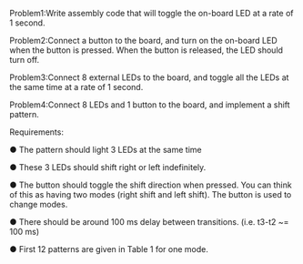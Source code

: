 Problem1:Write assembly code that will toggle the on-board LED at a rate of 1 second.

Problem2:Connect a button to the board, and turn on the on-board LED when the button is pressed. When the button is released, the LED should turn off.

Problem3:Connect 8 external LEDs to the board, and toggle all the LEDs at the same time at a rate of 1 second.

Problem4:Connect 8 LEDs and 1 button to the board, and implement a shift pattern.

Requirements:

● The pattern should light 3 LEDs at the same time

● These 3 LEDs should shift right or left indefinitely.

● The button should toggle the shift direction when pressed. You can think of this as having
two modes (right shift and left shift). The button is used to change modes.

● There should be around 100 ms delay between transitions. (i.e. t3-t2 ~= 100 ms)

● First 12 patterns are given in Table 1 for one mode.

